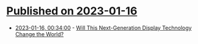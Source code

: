# [Published on 2023-01-16](index.md)

* [2023-01-16, 00:34:00](https://hardware.slashdot.org/story/23/01/15/1939257/will-this-next-generation-display-technology-change-the-world?utm_source=rss1.0mainlinkanon&utm_medium=feed) - [Will This Next-Generation Display Technology Change the World?](https://hardware.slashdot.org/story/23/01/15/1939257/will-this-next-generation-display-technology-change-the-world?utm_source=rss1.0mainlinkanon&utm_medium=feed)
